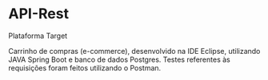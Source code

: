# API-Rest
 Plataforma Target

Carrinho de compras (e-commerce), desenvolvido na IDE Eclipse, utilizando JAVA Spring Boot e banco de dados Postgres. Testes referentes às requisições foram feitos utilizando o Postman.
